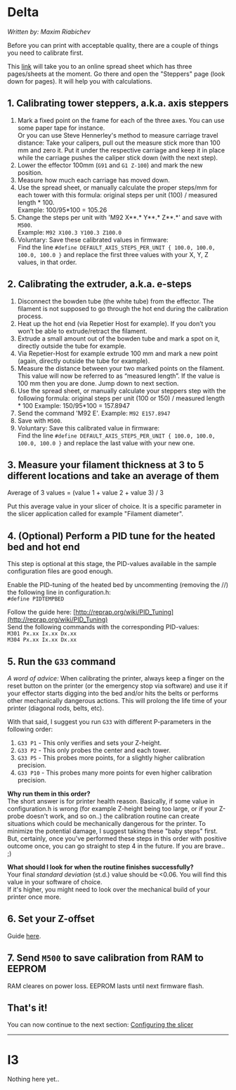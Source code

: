 # Delta
_Written by: Maxim Riabichev_   

Before you can print with acceptable quality, there are a couple of things you need to calibrate first.

This [link](https://goo.gl/7nX3MF) will take you to an online spread sheet which has three pages/sheets at the moment. Go there and open the "Steppers" page (look down for pages). It will help you with calculations.

## 1. Calibrating tower steppers, a.k.a. axis steppers

1. Mark a fixed point on the frame for each of the three axes. You can use some paper tape for instance.  
Or you can use Steve Hennerley's method to measure carriage travel distance: Take your calipers, pull out the measure stick more than 100 mm and zero it. Put it under the respective carriage and keep it in place while the carriage pushes the caliper stick down (with the next step).
2. Lower the effector 100mm (`G91` and `G1 Z-100`) and mark the new position.
3. Measure how much each carriage has moved down.
4. Use the spread sheet, or manually calculate the proper steps/mm for each tower with this formula: original steps per unit (100) / measured length * 100.  
Example: 100/95*100 = 105.26
5. Change the steps per unit with 'M92 X**.* Y**.* Z**.*' and save with `M500`.  
Example: `M92 X100.3 Y100.3 Z100.0`
6. Voluntary: Save these calibrated values in firmware:  
Find the line `#define DEFAULT_AXIS_STEPS_PER_UNIT { 100.0, 100.0, 100.0, 100.0 }` and replace the first three values with your X, Y, Z values, in that order.

## 2. Calibrating the extruder, a.k.a. e-steps

1. Disconnect the bowden tube (the white tube) from the effector. The filament is not supposed to go through the hot end during the calibration process. 
2. Heat up the hot end (via Repetier Host for example). If you don’t you won’t be able to extrude/retract the filament.
3. Extrude a small amount out of the bowden tube and mark a spot on it, directly outside the tube for example.
4. Via Repetier-Host for example extrude 100 mm and mark a new point (again, directly outside the tube for example).
5. Measure the distance between your two marked points on the filament. This value will now be referred to as “measured length”. If the value is 100 mm then you are done. Jump down to next section.
6. Use the spread sheet, or manually calculate your steppers step with the following formula: original steps per unit (100 or 150) / measured length * 100
Example: 150/95*100 = 157.8947
7. Send the command 'M92 E<your new calculated value>'. Example: `M92 E157.8947`
8. Save with `M500`.
9. Voluntary: Save this calibrated value in firmware:  
Find the line `#define DEFAULT_AXIS_STEPS_PER_UNIT { 100.0, 100.0, 100.0, 100.0 }` and replace the last value with your new one.

## 3. Measure your filament thickness at 3 to 5 different locations and take an average of them
Average of 3 values = (value 1 + value 2 + value 3) / 3

Put this average value in your slicer of choice. It is a specific parameter in the slicer application called for example "Filament diameter".

## 4. (Optional) Perform a PID tune for the heated bed and hot end
This step is optional at this stage, the PID-values available in the sample configuration files are good enough.  

Enable the PID-tuning of the heated bed by uncommenting (removing the //) the following line in configuration.h:  
`#define PIDTEMPBED`

Follow the guide here: [http://reprap.org/wiki/PID_Tuning](http://reprap.org/wiki/PID_Tuning)  
Send the following commands with the corresponding PID-values:   
`M301 Px.xx Ix.xx Dx.xx`  
`M304 Px.xx Ix.xx Dx.xx`  

## 5. Run the `G33` command
_A word of advice:_ When calibrating the printer, always keep a finger on the reset button on the printer (or the emergency stop via software) and use it if your effector starts digging into the bed and/or hits the belts or performs other mechanically dangerous actions. This will prolong the life time of your printer (diagonal rods, belts, etc).  

With that said, I suggest you run `G33` with different P-parameters in the following order:  
1. `G33 P1` - This only verifies and sets your Z-height.
2. `G33 P2` - This only probes the center and each tower.
3. `G33 P5` - This probes more points, for a slightly higher calibration precision.
4. `G33 P10` - This probes many more points for even higher calibration precision.

**Why run them in this order?**  
The short answer is for printer health reason. Basically, if some value in configuration.h is wrong (for example Z-height being too large, or if your Z-probe doesn't work, and so on..) the calibration routine can create situations which could be mechanically dangerous for the printer. To minimize the potential damage, I suggest taking these "baby steps" first.
But, certainly, once you've performed these steps in this order with positive outcome once, you can go straight to step 4 in the future. If you are brave.. ;)  

**What should I look for when the routine finishes successfully?**  
Your final _standard deviation_ (st.d.) value should be <0.06. You will find this value in your software of choice.  
If it's higher, you might need to look over the mechanical build of your printer once more.  

## 6. Set your Z-offset
Guide [here](https://github.com/FLSun3dp/FLSun-Kossel-Mini/wiki/07.-G33-Auto-Calibration#g33-and-z-offset).

## 7. Send `M500` to save calibration from RAM to EEPROM
RAM cleares on power loss. EEPROM lasts until next firmware flash.

## That's it!
You can now continue to the next section: [Configuring the slicer](https://github.com/FLSun3dp/FLSun-Kossel-Mini/wiki/03.-Configuring-the-slicer)
***

# I3
Nothing here yet..